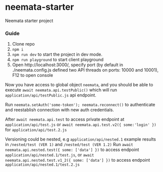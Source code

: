 # neemata-starter

Neemata starter project

### Guide

1. Clone repo
2. `npm i`
3. `npm run dev` to start the project in dev mode.
4. `npm run playground` to start client playground
5. Open http://localhost:3000/, specify port (by default in ./neemata.config.js defined two API threads on ports: 10000 and 10001), F12 to open console

Now you have access to global object `neemata`, and you should be able to execute `await neemata.api.testPublic()`
which will run `application/api/testPublic.js` api endpoint.

Run `neemata.setAuth('some-token'); neemata.reconnect()` to authenticate and reestablish connection with new auth credentials.

After `await neemata.api.test` to access private endpoint at `application/api/test.js` or `await neemata.api.test.v2({ some:'login' })` for `application/api/test.2.js`

Versioning could be nested, e.g `application/api/nested.1` example results in `/nested/test (VER 1)` and `/nested/test (VER 1.2)`
Run `await neemata.api.nested.test({ some: ['data'] })` to access endpoint `application/api/nested.1/test.js`, or `await neemata.api.nested.test.v1_2({ some: ['data'] })` to access endpoint `application/api/nested.1/test.2.js`

